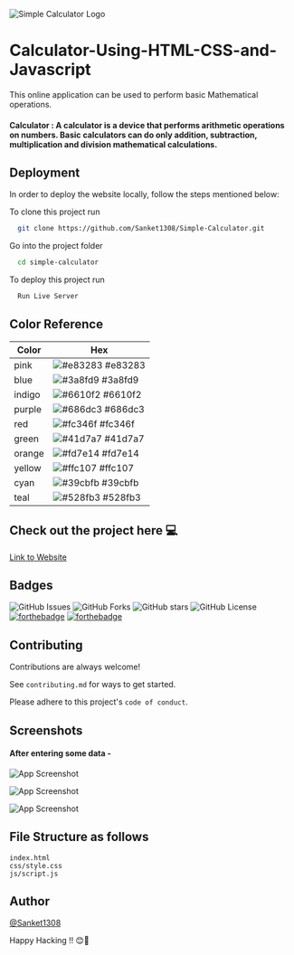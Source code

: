 ![Simple Calculator Logo](https://i.imgur.com/VFZ1TRu.png)
# Calculator-Using-HTML-CSS-and-Javascript

This online application can be used to perform basic Mathematical operations.
#### Calculator : A calculator is a device that performs arithmetic operations on numbers. Basic calculators can do only addition, subtraction, multiplication and division mathematical calculations. 


## Deployment
In order to deploy the website locally, follow the steps mentioned below:

To clone this project run

```bash
  git clone https://github.com/Sanket1308/Simple-Calculator.git
```
Go into the project folder

```bash
  cd simple-calculator
```
To deploy this project run

```bash
  Run Live Server
``` 
 ## Color Reference

| Color             | Hex                                                                |
| ----------------- | ------------------------------------------------------------------ |
| pink | ![#e83283](https://via.placeholder.com/10/e83283?text=+) #e83283 |
| blue | ![#3a8fd9](https://via.placeholder.com/10/3a8fd9?text=+) #3a8fd9 |
| indigo | ![#6610f2](https://via.placeholder.com/10/6610f2?text=+) #6610f2 |
| purple | ![#686dc3](https://via.placeholder.com/10/686dc3?text=+) #686dc3|
| red | ![#fc346f](https://via.placeholder.com/10/fc346f?text=+) #fc346f |
| green | ![#41d7a7](https://via.placeholder.com/10/41d7a7?text=+) #41d7a7 |
| orange | ![#fd7e14](https://via.placeholder.com/10/fd7e14?text=+) #fd7e14 |
| yellow | ![#ffc107](https://via.placeholder.com/10/ffc107?text=+) #ffc107 |
| cyan | ![#39cbfb](https://via.placeholder.com/10/39cbfb?text=+) #39cbfb |
| teal | ![#528fb3](https://via.placeholder.com/10/528fb3?text=+) #528fb3 |


## Check out the project here 💻

[Link to Website](https://sanket1308.github.io/Simple-Calculator/)


## Badges


![GitHub Issues](https://img.shields.io/github/issues/Sanket1308/Simple-Calculator?style=for-the-badge)
![GitHub Forks](https://img.shields.io/github/forks/Sanket1308/Simple-Calculator?style=for-the-badge)
![GitHub stars](https://img.shields.io/github/stars/Sanket1308/Simple-Calculator?style=for-the-badge)
![GitHub License](https://img.shields.io/github/license/Sanket1308/Simple-Calculator?style=for-the-badge)
[![forthebadge](https://forthebadge.com/images/badges/made-with-javascript.svg)](https://forthebadge.com)
[![forthebadge](http://forthebadge.com/images/badges/built-with-love.svg)](http://forthebadge.com)


## Contributing

Contributions are always welcome!

See `contributing.md` for ways to get started.

Please adhere to this project's `code of conduct`.


## Screenshots

#### After entering some data -
![App Screenshot](https://user-images.githubusercontent.com/86493014/193455722-9f867342-a759-49da-a47f-fd1d1f1528a7.png)

![App Screenshot](https://user-images.githubusercontent.com/86493014/193455727-52f49118-b6ad-4667-ab37-069802d9180e.png)

![App Screenshot](https://user-images.githubusercontent.com/86493014/193455733-bcb72c4e-11f1-444e-826d-d28b8fa5164d.png)

## File Structure as follows
```
index.html
css/style.css
js/script.js
```


## Author

 [@Sanket1308](https://www.github.com/Sanket1308)

Happy Hacking !! 😊🙌
